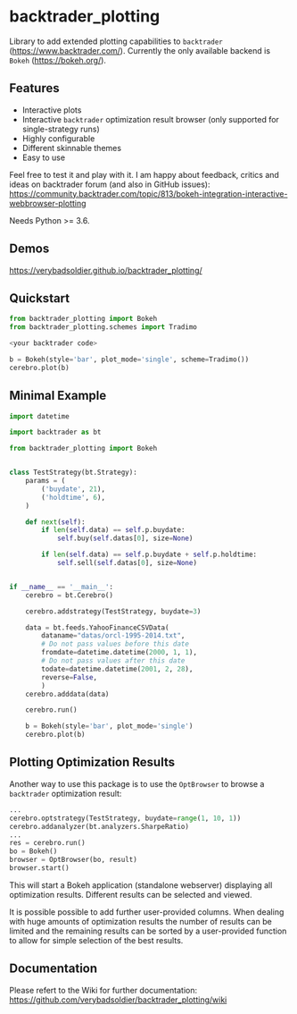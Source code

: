 # backtrader_plotting
Library to add extended plotting capabilities to `backtrader` (https://www.backtrader.com/). Currently the only available backend is `Bokeh` (https://bokeh.org/).

## Features
* Interactive plots
* Interactive `backtrader` optimization result browser (only supported for single-strategy runs)
* Highly configurable 
* Different skinnable themes
* Easy to use

Feel free to test it and play with it. I am happy about feedback, critics and ideas on backtrader forum (and also in GitHub issues):
https://community.backtrader.com/topic/813/bokeh-integration-interactive-webbrowser-plotting

Needs Python >= 3.6.
## Demos
https://verybadsoldier.github.io/backtrader_plotting/

## Quickstart

```python
from backtrader_plotting import Bokeh
from backtrader_plotting.schemes import Tradimo

<your backtrader code>

b = Bokeh(style='bar', plot_mode='single', scheme=Tradimo())
cerebro.plot(b)
```

## Minimal Example
```python
import datetime

import backtrader as bt

from backtrader_plotting import Bokeh


class TestStrategy(bt.Strategy):
    params = (
        ('buydate', 21),
        ('holdtime', 6),
    )

    def next(self):
        if len(self.data) == self.p.buydate:
            self.buy(self.datas[0], size=None)

        if len(self.data) == self.p.buydate + self.p.holdtime:
            self.sell(self.datas[0], size=None)


if __name__ == '__main__':
    cerebro = bt.Cerebro()

    cerebro.addstrategy(TestStrategy, buydate=3)

    data = bt.feeds.YahooFinanceCSVData(
        dataname="datas/orcl-1995-2014.txt",
        # Do not pass values before this date
        fromdate=datetime.datetime(2000, 1, 1),
        # Do not pass values after this date
        todate=datetime.datetime(2001, 2, 28),
        reverse=False,
        )
    cerebro.adddata(data)

    cerebro.run()

    b = Bokeh(style='bar', plot_mode='single')
    cerebro.plot(b)
```

## Plotting Optimization Results
Another way to use this package is to use the `OptBrowser` to browse a `backtrader` optimization result:

```python
...
cerebro.optstrategy(TestStrategy, buydate=range(1, 10, 1))
cerebro.addanalyzer(bt.analyzers.SharpeRatio)
...
res = cerebro.run()
bo = Bokeh()
browser = OptBrowser(bo, result)
browser.start()
```

This will start a Bokeh application (standalone webserver) displaying all optimization results. Different results can be selected and viewed.

It is possible possible to add further user-provided columns.
When dealing with huge amounts of optimization results the number of results can be limited and the remaining results can be sorted by a user-provided function to allow for simple selection of the best results.

## Documentation
Please refert to the Wiki for further documentation: https://github.com/verybadsoldier/backtrader_plotting/wiki
